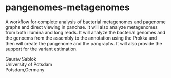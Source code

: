 # pangenomes-metagenomes
A workflow for complete analysis of bacterial metagenomes and pagenome graphs and direct viewing in panchae. It will also analyze metagenomes from both illumina and long reads.
It will analyze the bacterial genomes and the genoems from the assembly to the annotation using the Prokka and then will create the pangenome and the pangraphs. 
It will also provide the support for the variant estimation. 

Gaurav Sablok \
University of Potsdam \
Potsdam,Germany 
